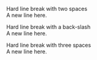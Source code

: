Hard line break with two spaces  
A new line here.

Hard line break with a back-slash\
A new line here.

Hard line break with three spaces   
A new line here.
